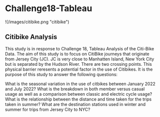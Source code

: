 # Challenge18-Tableau

!(/images/citibike.png "citibike")


## Citibike Analysis

This study is in response to Challenge 18, Tableau Analysis of the Citi-Bike Data.
The aim of this study is to focus on CitiBike journeys that originate from Jersey City (JC).
JC is very close to Manhatten Island, New York City but is separated by the Hudson River. There are two crossing points.
This physical barrier reresents a potential factor in the use of Citibikes. 
It is the purpose of this study to answer the following questions:

What is the seasonal variation in the use of citbikes between January 2022 and July 2022?
What is the breakdown in both member versus casual usage as well as a comparison between classic and electric cycle usage?
What is the relationship between the distance and time taken for the trips taken in summer?
What are the destination stations used in winter and summer for trips from Jersey City to NYC?


